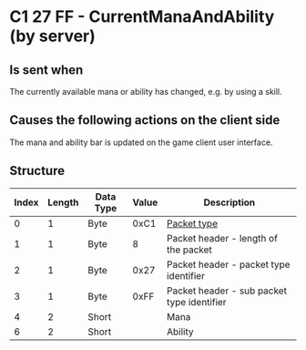 # C1 27 FF - CurrentManaAndAbility (by server)

## Is sent when

The currently available mana or ability has changed, e.g. by using a skill.

## Causes the following actions on the client side

The mana and ability bar is updated on the game client user interface.

## Structure

| Index | Length | Data Type | Value | Description |
|-------|--------|-----------|-------|-------------|
| 0 | 1 |   Byte   | 0xC1  | [Packet type](PacketTypes.md) |
| 1 | 1 |    Byte   |   8   | Packet header - length of the packet |
| 2 | 1 |    Byte   | 0x27  | Packet header - packet type identifier |
| 3 | 1 |    Byte   | 0xFF  | Packet header - sub packet type identifier |
| 4 | 2 | Short |  | Mana |
| 6 | 2 | Short |  | Ability |